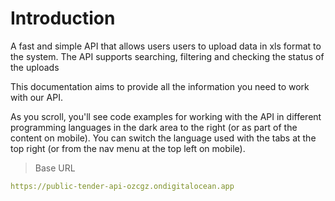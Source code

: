 # Introduction

A fast and simple API that allows users users to upload data in xls format to the system. The API supports searching, filtering and checking the status of the uploads

This documentation aims to provide all the information you need to work with our API.

<aside>As you scroll, you'll see code examples for working with the API in different programming languages in the dark area to the right (or as part of the content on mobile).
You can switch the language used with the tabs at the top right (or from the nav menu at the top left on mobile).</aside>

> Base URL

```yaml
https://public-tender-api-ozcgz.ondigitalocean.app
```